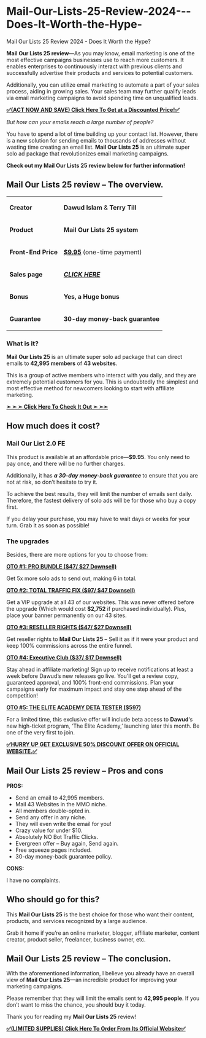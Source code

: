 # Mail-Our-Lists-25-Review-2024---Does-It-Worth-the-Hype-
Mail Our Lists 25 Review 2024 - Does It Worth the Hype?
<p><strong>Mail Our Lists 25 review</strong><strong>—</strong>As you may know, email marketing is one of the most effective campaigns businesses use to reach more customers. It enables enterprises to continuously interact with previous clients and successfully advertise their products and services to potential customers.</p>
<p>Additionally, you can utilize email marketing to automate a part of your sales process, aiding in growing sales. Your sales team may further qualify leads via email marketing campaigns to avoid spending time on unqualified leads.</p>
<p><a href="https://warriorplus.com/o2/a/gf4ht8s/0"><strong>✅(ACT NOW AND SAVE) Click Here To Get at a Discounted Price!✅</strong></a></p>
<p><em>But how can your emails reach a large number of people?</em></p>
<p>You have to spend a lot of time building up your contact list. However, there is a new solution for sending emails to thousands of addresses without wasting time creating an email list. <strong>Mail Our Lists 25</strong> is an ultimate super solo ad package that revolutionizes email marketing campaigns.</p>
<p><strong>Check out my Mail Our Lists 25 review below for further information!</strong></p>
<h2>Mail Our Lists 25 review – The overview.</h2>
<table>
<tbody>
<tr>
<td><strong>Creator</strong></td>
<td>
<p><b>Dawud Islam</b> &amp; <b>Terry Till</b></p>
</td>
</tr>
<tr>
<td><strong>Product</strong></td>
<td>
<p><b>Mail Our Lists 25 system</b></p>
</td>
</tr>
<tr>
<td><strong>Front-End Price</strong></td>
<td>
<p><a href="https://warriorplus.com/o2/a/gf4ht8s/0"><strong>$9.95</strong></a> (one-time payment)</p>
</td>
</tr>
<tr>
<td><strong>Sales page</strong></td>
<td>
<p><a href="https://warriorplus.com/o2/a/gf4ht8s/0" target="_blank" rel="nofollow noopener" data-wpel-link="internal"><em><b>CLICK HERE</b></em></a></p>
</td>
</tr>
<tr>
<td><strong>Bonus</strong></td>
<td>
<p><strong>Yes, a Huge bonus</strong></p>
</td>
</tr>
<tr>
<td><strong>Guarantee</strong></td>
<td>
<p><strong>30-day money-back guarantee</strong></p>
</td>
</tr>
</tbody>
</table>
<h3><span id="what_is_it" class="ez-toc-section"></span>What is it?</h3>
<p><strong>Mail Our Lists 25</strong> is an ultimate super solo ad package that can direct emails to<strong> 42,995 members</strong> of <strong>43 websites</strong>.</p>
<p>This is a group of active members who interact with you daily, and they are extremely potential customers for you. This is undoubtedly the simplest and most effective method for newcomers looking to start with affiliate marketing.</p>
<p><a href="https://warriorplus.com/o2/a/gf4ht8s/0"><strong>➣ ➣ ➣ Click Here To Check It Out ➣ ➣➣</strong></a></p>
<h2>How much does it cost?</h2>
<h3><span id="mail_our_list_20_fe" class="ez-toc-section"></span>Mail Our List 2.0 FE</h3>
<p>This product is available at an affordable price—<strong>$9.95</strong>. You only need to pay once, and there will be no further charges.</p>
<p>Additionally, it has <em><strong>a 30-day money-back guarantee</strong></em> to ensure that you are not at risk, so don’t hesitate to try it.</p>
<p>To achieve the best results, they will limit the number of emails sent daily. Therefore, the fastest delivery of solo ads will be for those who buy a copy first.</p>
<p>If you delay your purchase, you may have to wait days or weeks for your turn. Grab it as soon as possible!</p>
<h3><span id="the_upgrades" class="ez-toc-section"></span>The upgrades</h3>
<p>Besides, there are more options for you to choose from:</p>
<p><a href="https://warriorplus.com/o2/a/gf4ht8s/0"><strong>OTO #1: PRO BUNDLE ($47/ $27 Downsell)</strong></a></p>
<p>Get 5x more solo ads to send out, making 6 in total.</p>
<p><a href="https://warriorplus.com/o2/a/gf4ht8s/0"><strong>OTO #2: TOTAL TRAFFIC FIX ($97/ $47 Downsell)</strong></a></p>
<p>Get a VIP upgrade at all 43 of our websites. This was never offered before the upgrade (Which would cost <strong>$2,752</strong> if purchased individually). Plus, place your banner permanently on our 43 sites.</p>
<p><a href="https://warriorplus.com/o2/a/gf4ht8s/0"><strong>OTO #3: RESELLER RIGHTS ($47/ $27 Downsell)</strong></a></p>
<p>Get reseller rights to <strong>Mail Our Lists 25</strong> – Sell it as if it were your product and keep 100% commissions across the entire funnel.</p>
<p><a href="https://warriorplus.com/o2/a/gf4ht8s/0"><strong>OTO #4: Executive Club ($37/ $17 Downsell)</strong></a></p>
<p>Stay ahead in affiliate marketing! Sign up to receive notifications at least a week before Dawud’s new releases go live. You’ll get a review copy, guaranteed approval, and 100% front-end commissions. Plan your campaigns early for maximum impact and stay one step ahead of the competition!</p>
<p><a href="https://warriorplus.com/o2/a/gf4ht8s/0"><strong>OTO #5: THE ELITE ACADEMY DETA TESTER ($597)</strong></a></p>
<p>For a limited time, this exclusive offer will include beta access to <strong>Dawud</strong>‘s new high-ticket program, ‘The Elite Academy,’ launching later this month. Be one of the very first to join.</p>
<p><a href="https://warriorplus.com/o2/a/gf4ht8s/0"><strong>✅HURRY UP GET EXCLUSIVE 50% DISCOUNT OFFER ON OFFICIAL WEBSITE.✅</strong></a></p>
<h2><span id="mail_our_lists_25_review_%e2%80%93_pros_and_cons" class="ez-toc-section"></span>Mail Our Lists 25 review – Pros and cons</h2>
<p><strong>PROS:</strong></p>
<ul>
<li>Send an email to 42,995 members.</li>
<li>​Mail 43 Websites in the MMO niche.</li>
<li>All members double-opted in.</li>
<li>Send any offer in any niche.</li>
<li>​They will even write the email for you!</li>
<li>​Crazy value for under $10.</li>
<li>​Absolutely NO Bot Traffic Clicks.</li>
<li>​Evergreen offer – Buy again, Send again.</li>
<li>​Free squeeze pages included.</li>
<li>30-day money-back guarantee policy.</li>
</ul>
<p><strong>CONS:</strong></p>
<p>I have no complaints.</p>
<h2><span id="who_should_go_for_this" class="ez-toc-section"></span>Who should go for this?</h2>
<p>This <strong>Mail Our Lists 25</strong> is the best choice for those who want their content, products, and services recognized by a large audience.</p>
<p>Grab it home if you’re an online marketer, blogger, affiliate marketer, content creator, product seller, freelancer, business owner, etc.</p>
<h2><span id="mail_our_lists_25_review_%e2%80%93_the_conclusion" class="ez-toc-section"></span>Mail Our Lists 25 review – The conclusion.</h2>
<p>With the aforementioned information, I believe you already have an overall view of <strong>Mail Our Lists 25—</strong>an incredible product for improving your marketing campaigns.</p>
<p>Please remember that they will limit the emails sent to <strong>42,995 people</strong>. If you don’t want to miss the chance, you should buy it today.</p>
<p>Thank you for reading my <strong>Mail Our Lists 25</strong> review!</p>
<p><a href="https://warriorplus.com/o2/a/gf4ht8s/0"><strong>✅(LIMITED SUPPLIES) Click Here To Order From Its Official Website✅</strong></a></p>
